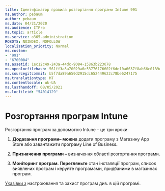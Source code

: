 ```yaml
---
title: Ідентифікатор правила розгортання програми Intune 991
ms.author: pebaum
author: pebaum
ms.date: 04/21/2020
ms.audience: ITPro
ms.topic: article
ms.service: o365-administration
ROBOTS: NOINDEX, NOFOLLOW
localization_priority: Normal
ms.custom:
- "991"
- "6700004"
ms.assetid: 1ec12c49-243a-44dc-9084-15863b223078
ms.openlocfilehash: 561ff3a3a70029a6c53776176602f6de10a6637f8ab66c0189d7584220316e87
ms.sourcegitcommit: b5f7da89a650d2915dc652449623c78be6247175
ms.translationtype: MT
ms.contentlocale: uk-UA
ms.lasthandoff: 08/05/2021
ms.locfileid: "54014129"
---
```

# <a name="intune-app-deployment"></a>Розгортання програм Intune

Розгортання програм за допомогою Intune – це три кроки:
  
1. **Додавання програми– можна** додати програму з Магазину App Store або завантажити програму Line of Business.

2. **Призначення програми –** визначення області розгортання програми.

3. **Моніторинг програм. Перегляньте** стан інсталяції програм, список виявлених програм і керуйте програмами, придбаними в магазинах програм.

[Указівки з](https://docs.microsoft.com/intune/app-management) настроювання та захист програм див. в цій програмі.
  